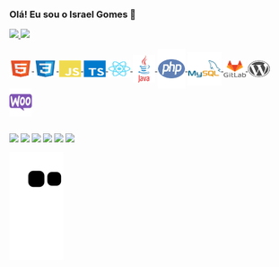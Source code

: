 ### Olá! Eu sou o Israel Gomes 👋

 <div>
  <a href="https://github.com/israelgms">
  <img height="180em" src="https://github-readme-stats.vercel.app/api?username=israelgms&show_icons=true&theme=highcontrast&include_all_commits=true&count_private=true"/>
  <img height="180em" src="https://github-readme-stats.vercel.app/api/top-langs/?username=israelgms&layout=compact&langs_count=7&theme=highcontrast"/>
</div>
  
<div style="display: inline_block"><br>
    <img align="center" alt="israelgms-HTML" height="30" width="40" src="https://raw.githubusercontent.com/devicons/devicon/master/icons/html5/html5-original.svg">
  <img align="center" alt="israelgms-CSS" height="30" width="40" src="https://raw.githubusercontent.com/devicons/devicon/master/icons/css3/css3-original.svg">
  <img align="center" alt="israelgms-Js" height="30" width="40" src="https://raw.githubusercontent.com/devicons/devicon/master/icons/javascript/javascript-plain.svg">
  <img align="center" alt="israelgms-Ts" height="30" width="40" src="https://raw.githubusercontent.com/devicons/devicon/master/icons/typescript/typescript-plain.svg">
  <img align="center" alt="israelgms-React" height="30" width="40" src="https://raw.githubusercontent.com/devicons/devicon/master/icons/react/react-original.svg">
  <img align="center" alt="israelgms-Java" height="50" width="40" src="https://github.com/devicons/devicon/blob/master/icons/java/java-original-wordmark.svg">
  <img align="center" alt="israelgms-PHP" height="70" width="50" src="https://github.com/devicons/devicon/blob/master/icons/php/php-plain.svg">
  <img align="center" alt="israelgms-MySQL" height="60" width="60" src="https://github.com/devicons/devicon/blob/master/icons/mysql/mysql-original-wordmark.svg">
  <img align="center" alt="israelgms-GitLab" height="30" width="40" src="https://github.com/devicons/devicon/blob/master/icons/gitlab/gitlab-original-wordmark.svg">
  <img align="center" alt="israelgms-WordPress" height="30" width="40" src="https://github.com/devicons/devicon/blob/master/icons/wordpress/wordpress-plain.svg">
  <img align="center" alt="israelgms-WooCommerce" height="50" width="40" src="https://github.com/devicons/devicon/blob/master/icons/woocommerce/woocommerce-original.svg">
  
</div>
  
  ##
 
<div> 
  <a href="#" target="_blank"><img src="https://img.shields.io/badge/YouTube-FF0000?style=for-the-badge&logo=youtube&logoColor=white" target="_blank"></a>
  <a href="https://www.instagram.com/israel.gomes1/" target="_blank"><img src="https://img.shields.io/badge/-Instagram-%23E4405F?style=for-the-badge&logo=instagram&logoColor=white" target="_blank"></a>
 	<a href="https://www.twitch.tv/rxkael" target="_blank"><img src="https://img.shields.io/badge/Twitch-9146FF?style=for-the-badge&logo=twitch&logoColor=white" target="_blank"></a>
 <a href="https://discord.gg/wtPFfKwMNN" target="_blank"><img src="https://img.shields.io/badge/Discord-7289DA?style=for-the-badge&logo=discord&logoColor=white" target="_blank"></a> 
  <a href = "mailto:israelgomes13@gmail.com"><img src="https://img.shields.io/badge/-Gmail-%23333?style=for-the-badge&logo=gmail&logoColor=white" target="_blank"></a>
  <a href="https://www.linkedin.com/in/israel-gomes-04407718b/" target="_blank"><img src="https://img.shields.io/badge/-LinkedIn-%230077B5?style=for-the-badge&logo=linkedin&logoColor=white" target="_blank"></a> 
 
  ![Snake animation](https://github.com/israelgms/israelgms/blob/output/github-contribution-grid-snake.svg)
 
</div>


